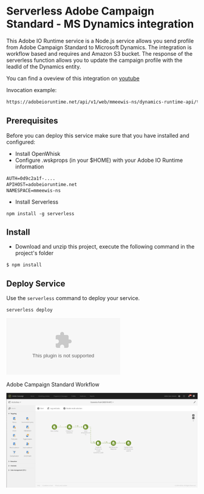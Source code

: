 # Serverless Adobe Campaign Standard - MS Dynamics integration


This Adobe IO Runtime service is a Node.js service allows you send profile from Adobe Campaign Standard to Microsoft Dynamics. The integration is workflow based and requires and Amazon S3 bucket. The response of the serverless function allows you to update the campaign profile with the leadId of the Dynamics entity.

You can find a oveview of this integration on [youtube](https://youtu.be/1_5-ujQAxHs)

Invocation example:

```html
https://adobeioruntime.net/api/v1/web/mmeewis-ns/dynamics-runtime-api/tranferLeadsFromACSToDynamics.http?bucketName=acs-mmeewis&fileName=toDynamics.csv
```

## Prerequisites

Before you can deploy this service make sure that you have installed and configured:

* Install OpenWhisk
* Configure .wskprops (in your $HOME) with your Adobe IO Runtime information

```config
AUTH=0d9c2a1f-....
APIHOST=adobeioruntime.net
NAMESPACE=mmeewis-ns
```
* Install Serverless

```config
npm install -g serverless
```

## Install

* Download and unzip this project, execute the following command in the project's folder

```
$ npm install
```

## Deploy Service

Use the `serverless` command to deploy your service.

```shell
serverless deploy
```

![Adobe Campaign Standard Workflow](196935732.zip)

Adobe Campaign Standard Workflow

![acs-workflow-dynamics-sync.png](acs-workflow-dynamics-sync.png)


